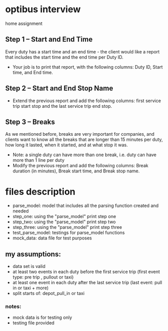 # optibus interview
home assignment

## Step 1 – Start and End Time
Every duty has a start time and an end time - the client would like a report that includes the
start time and the end time per Duty ID.
- Your job is to print that report, with the following columns: Duty ID, Start time, and End time.

## Step 2 – Start and End Stop Name
- Extend the previous report and add the following columns: first service trip start stop and the
last service trip end stop.


## Step 3 – Breaks
As we mentioned before, breaks are very important for companies, and clients want to know
all the breaks that are longer than 15 minutes per duty, how long it lasted, when it started, and
at what stop it was.
- Note: a single duty can have more than one break, i.e. duty can have more than 1 line per
duty
- Modify the previous report and add the following columns: Break duration (in minutes), Break
start time, and Break stop name.

# files description
- parse_model: model that includes all the parsing function created and needed
- step_one: using the "parse_model" print step one
- step_two: using the "parse_model" print step two
- step_three: using the "parse_model" print step three
- test_parse_model: testings for parse_model functions
- mock_data: data file for test purposes

## my assumptions:
- data set is valid
- at least two events in each duty before the first service trip (first event type: pre trip , pullout or taxi)
- at least one event in each duty after the last service trip (last event: pull in or taxi + more)
- split starts of: depot_pull_in or taxi

### notes:
- mock data is for testing only
- testing file provided